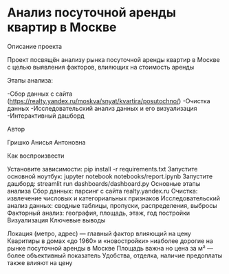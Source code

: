 # Анализ посуточной аренды квартир в Москве

Описание проекта

Проект посвящён анализу рынка посуточной аренды квартир в Москве с целью выявления факторов, влияющих на стоимость аренды

Этапы анализа:

-Сбор данных с сайта (https://realty.yandex.ru/moskva/snyat/kvartira/posutochno/) -Очистка данных -Исследовательский анализ данных и его визуализация -Интерактивный дашборд

Автор

Гришко Анисья Антоновна

Как воспроизвести

Установите зависимости: pip install -r requirements.txt
Запустите основной ноутбук: jupyter notebook notebooks/report.ipynb
Запустите дашборд: streamlit run dashboards/dashboard.py
Основные этапы анализа Сбор данных: парсинг с сайта realty.yandex.ru Очистка: извлечение числовых и категориальных признаков Исследовательский анализ данных: сводные таблицы, пропуски, распределения, выбросы Факторный анализ: география, площадь, этаж, год постройки Визуализация Ключевые выводы

Локация (метро, адрес) — главный фактор влияющий на цену
Кваритиры в домах «до 1960» и «новостройки» ниаболее дорогие на рынке посуточной аренды в Москве
Площадь важна но цена за м² — более объективный показатель
Удобства, отделка, наличие предоплаты также влияют на цену
